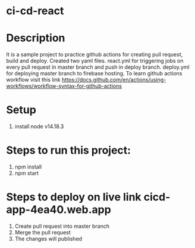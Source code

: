 # ci-cd-react
# Description
It is a sample project to practice github actions for creating pull request, build and deploy. Created two yaml files. react.yml for triggering jobs on every pull request in master branch and push in deploy branch. deploy.yml for deploying master branch to firebase hosting. To learn github actions workflow visit this link https://docs.github.com/en/actions/using-workflows/workflow-syntax-for-github-actions


# Setup
1. install node v14.18.3

# Steps to run this project:
1. npm install
2. npm start

# Steps to deploy on live link cicd-app-4ea40.web.app
 1. Create pull request into master branch
 2. Merge the pull request
 3. The changes will published
